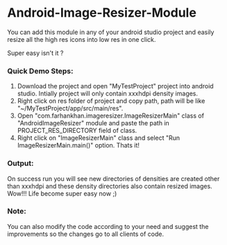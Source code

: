 # Android-Image-Resizer-Module
You can add this module in any of your android studio project and easily resize all the high res icons into low res in one click.

Super easy isn't it ?

### Quick Demo Steps:
1. Download the project and open "MyTestProject" project into android studio. Intially project will only contain xxxhdpi density images.
2. Right click on res folder of project and copy path, path will be like "~/MyTestProject/app/src/main/res".
3. Open "com.farhankhan.imageresizer.ImageResizerMain" class of "AndroidImageResizer" module and paste the path in PROJECT_RES_DIRECTORY field of class.
4. Right click on "ImageResizerMain" class and select "Run ImageResizerMain.main()" option. Thats it!

### Output:
On success run you will see new directories of densities are created other than xxxhdpi and these density directories also contain resized images. Wow!!! Life become super easy now ;)

### Note:
You can also modify the code according to your need and suggest the improvements so the changes go to all clients of code.
